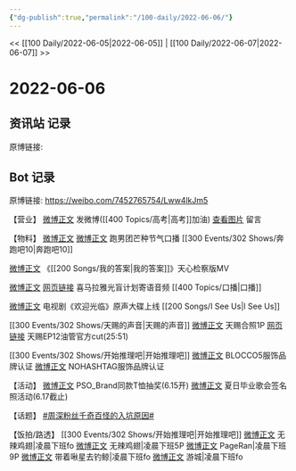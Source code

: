 ```yaml
---
{"dg-publish":true,"permalink":"/100-daily/2022-06-06/"}
---
```



<< [[100 Daily/2022-06-05\|2022-06-05]] | [[100 Daily/2022-06-07\|2022-06-07]] >>

# 2022-06-06

## 资讯站 记录

原博链接:

## Bot 记录

原博链接: https://weibo.com/7452765754/Lww4lkJm5

【营业】
[微博正文](https://m.weibo.cn/1736988591/4777478348349301) 发微博([[400 Topics/高考\|高考]]加油)
[查看图片](https://wx2.sinaimg.cn/large/0088n2Pggy1h2ywf4ejipj30ya070t8z.jpg) 留言[](https://m.weibo.cn/1736988591/4776409929878285)

【物料】
[微博正文](https://m.weibo.cn/1288369910/4777274308301265) [微博正文](https://m.weibo.cn/6466290670/4777317262164814) 跑男团芒种节气口播 [[300 Events/302 Shows/奔跑吧10\|奔跑吧10]]

[微博正文](https://m.weibo.cn/5053469079/4777422295925868) 《[[200 Songs/我的答案\|我的答案]]》天心检察版MV

[微博正文](https://weibo.com/2608693591/LwsVA2NL2) [网页链接](https://weibo.cn/sinaurl?u=https%3A%2F%2Fm.ximalaya.com%2Falbum%2F68380777) 喜马拉雅光盲计划寄语音频 [[400 Topics/口播\|口播]]

[微博正文](https://m.weibo.cn/7496684609/4777300878952170) 电视剧《欢迎光临》原声大碟上线 [[200 Songs/I See Us\|I See Us]]

[[300 Events/302 Shows/天赐的声音\|天赐的声音]]
[微博正文](https://m.weibo.cn/1846843604/4777337503088891) 天赐合照1P
[网页链接](https://weibo.cn/sinaurl?u=https%3A%2F%2Fyoutu.be%2FIR0oO6lts3M) 天赐EP12油管官方cut(25:51)

[[300 Events/302 Shows/开始推理吧\|开始推理吧]]
[微博正文](https://m.weibo.cn/2665827191/4777287398721347) BLOCCO5服饰品牌认证
[微博正文](https://m.weibo.cn/6347789212/4777324757651055) NOHASHTAG服饰品牌认证

【活动】
[微博正文](https://m.weibo.cn/5710248208/4777361502900571) PSO_Brand同款T恤抽奖(6.15开)
[微博正文](https://m.weibo.cn/6744306402/4777361500013542) 夏日毕业歌会签名照活动(6.17截止)

【话题】
[#周深粉丝千奇百怪的入坑原因#](https://s.weibo.com/weibo?q=%23%E5%91%A8%E6%B7%B1%E7%B2%89%E4%B8%9D%E5%8D%83%E5%A5%87%E7%99%BE%E6%80%AA%E7%9A%84%E5%85%A5%E5%9D%91%E5%8E%9F%E5%9B%A0%23)

【饭拍/路透】
[[300 Events/302 Shows/开始推理吧\|开始推理吧]]
[微博正文](https://m.weibo.cn/7495641082/4777226496639712) 无辣鸡翅|凌晨下班fo
[微博正文](https://m.weibo.cn/7495641082/4777231802434132) 无辣鸡翅|凌晨下班5P
[微博正文](https://m.weibo.cn/7633014126/4777265033906748) PageRan|凌晨下班9P
[微博正文](https://m.weibo.cn/3246571812/4777263796847474) 带着啾星去钓鲸|凌晨下班fo
[微博正文](https://m.weibo.cn/1801743981/4777219551920761) 游城|凌晨下班fo

